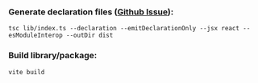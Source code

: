 ### Generate declaration files ([Github Issue](https://github.com/vitejs/vite/issues/2049)):
```shell
tsc lib/index.ts --declaration --emitDeclarationOnly --jsx react --esModuleInterop --outDir dist
```

### Build library/package: 
```shell
vite build
```